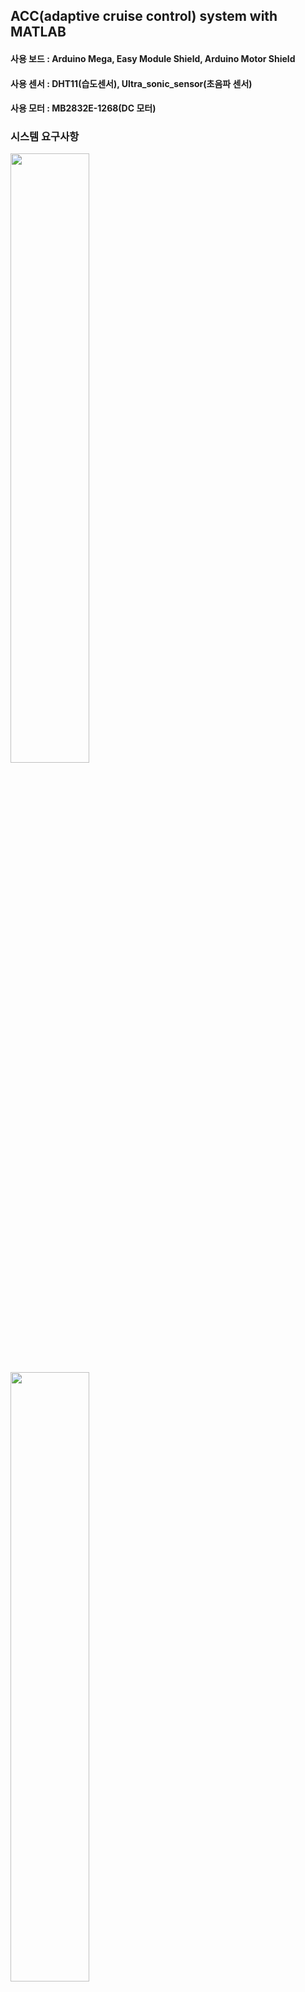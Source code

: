 ## ACC(adaptive cruise control) system with MATLAB

#### 사용 보드 : Arduino Mega, Easy Module Shield, Arduino Motor Shield
#### 사용 센서 : DHT11(습도센서), Ultra_sonic_sensor(초음파 센서)
#### 사용 모터 : MB2832E-1268(DC 모터)

### 시스템 요구사항
<img width="50%" src="https://github.com/Jeonminje/simulink-ACC-system/assets/84283712/d5e3e8a0-4a81-47c8-8c50-14072614f4ce"/>
<img width="50%" src="https://github.com/Jeonminje/simulink-ACC-system/assets/84283712/35974b96-9c5a-4d50-9d33-fb82065cb0a3"/>
<img width="50%" src="https://github.com/Jeonminje/simulink-ACC-system/assets/84283712/af46cb20-1b6b-4f74-9643-ca65acb0ae94"/>
<img width="50%" src="https://github.com/Jeonminje/simulink-ACC-system/assets/84283712/e85c45b0-8ed5-4de6-8e27-82a5dd828b7e"/>

### MATLAB Simulink
<img width="150%" src="https://github.com/Jeonminje/simulink-ACC-system/assets/84283712/85db9811-96f6-4ce8-ae08-7cedadd2c5ac"/>



